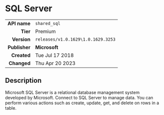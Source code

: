 # SQL Server
| | |
|-:|-|
|**API name**|`shared_sql`|
|**Tier**|Premium|
|**Version**|`releases/v1.0.1629\1.0.1629.3253`|
|**Publisher**|**Microsoft**|
|**Created**|Tue Jul 17 2018|
|**Changed**|Thu Apr 20 2023|

## Description
Microsoft SQL Server is a relational database management system developed by Microsoft. Connect to SQL Server to manage data. You can perform various actions such as create, update, get, and delete on rows in a table.
